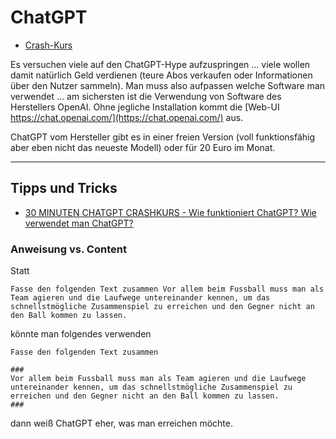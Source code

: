 # ChatGPT

* [Crash-Kurs](https://www.youtube.com/watch?v=L3j5jvqjj88)

Es versuchen viele auf den ChatGPT-Hype aufzuspringen ... viele wollen damit natürlich Geld verdienen (teure Abos verkaufen oder Informationen über den Nutzer sammeln). Man muss also aufpassen welche Software man verwendet ... am sichersten ist die Verwendung von Software des Herstellers OpenAI. Ohne jegliche Installation kommt die [Web-UI https://chat.openai.com/](https://chat.openai.com/) aus.

ChatGPT vom Hersteller gibt es in einer freien Version (voll funktionsfähig aber eben nicht das neueste Modell) oder für 20 Euro im Monat.

---

## Tipps und Tricks

* [30 MINUTEN CHATGPT CRASHKURS - Wie funktioniert ChatGPT? Wie verwendet man ChatGPT?](https://youtu.be/L3j5jvqjj88?t=1227)

### Anweisung vs. Content

Statt

```
Fasse den folgenden Text zusammen Vor allem beim Fussball muss man als Team agieren und die Laufwege untereinander kennen, um das schnellstmögliche Zusammenspiel zu erreichen und den Gegner nicht an den Ball kommen zu lassen.
```

könnte man folgendes verwenden

```
Fasse den folgenden Text zusammen 

###
Vor allem beim Fussball muss man als Team agieren und die Laufwege untereinander kennen, um das schnellstmögliche Zusammenspiel zu erreichen und den Gegner nicht an den Ball kommen zu lassen.
###
```

dann weiß ChatGPT eher, was man erreichen möchte.